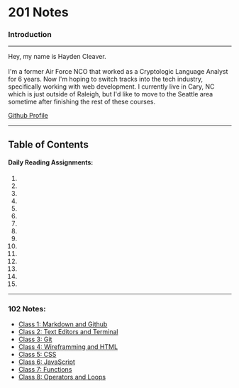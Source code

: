 # 201 Notes

### Introduction

***

Hey, my name is Hayden Cleaver. <br>  
I'm a former Air Force NCO that worked as a Cryptologic Language Analyst for 6 years.  Now I'm hoping to switch tracks into the tech industry, specifically working with web development. I currently live in Cary, NC which is just outside of Raleigh, but I'd like to move to the Seattle area sometime after finishing the rest of these courses.  

[Github Profile](https://github.com/HaydenCleaver)

***
## Table of Contents

#### Daily Reading Assignments:

1.
2.
3.
4.
5.
6.
7.
8.
9.
10.
11.
12.
13.
14.
15.

***

### 102 Notes:

- [Class 1: Markdown and Github](https://haydencleaver.github.io/reading-notes/Class1)
- [Class 2: Text Editors and Terminal](https://haydencleaver.github.io/reading-notes/Class2)
- [Class 3: Git](https://haydencleaver.github.io/reading-notes/Class3)
- [Class 4: Wireframming and HTML](https://haydencleaver.github.io/reading-notes/Class4)
- [Class 5: CSS](https://haydencleaver.github.io/reading-notes/Class5)
- [Class 6: JavaScript](https://haydencleaver.github.io/reading-notes/Class6)
- [Class 7: Functions](https://haydencleaver.github.io/reading-notes/Class7)
- [Class 8: Operators and Loops](https://haydencleaver.github.io/reading-notes/Class8)